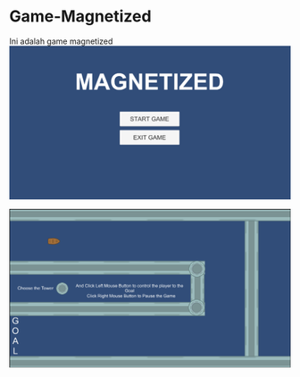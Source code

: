 # Game-Magnetized
Ini adalah game magnetized
![Cover Game Magnetized](/Assets/Screenshot/Magnetized.PNG)

![Cover Game Magnetized](/Assets/Screenshot/Magnetized2.PNG)
